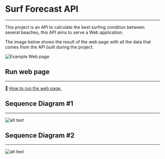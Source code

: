 # Surf Forecast API
----
This project is an API to calculate the best surfing condition between several beaches, this API aims to serve a Web application.

The image below shows the result of the web page with all the data that comes from the API built during the project.

![Example Web page](https://i.ibb.co/qp2jtLk/)

## Run web page
----
🔗 [How to run the web page.](https://github.com/)

## Sequence Diagram #1
----
![alt text](https://www.websequencediagrams.com/cgi-bin/cdraw?lz=dGl0bGUgVXNlciByZWdpc3RyYXRpb24gYW5kIGF1dGhlbnRpYwANBmZsb3cKCmFjdG9yACwFClVzZXItPldlYjogRmlsbCBvdXQgdGhlADsOZm9ybQpXZWItPkFQSTogQ3JlYXRlcyBhIHVzZXIADgtHZW5lcgAUB3Rva2UANQUASgUAJAVBUEkAZAdSZXR1cm5zIGEgSldUCm5vdGUgcmlnaHQgb2YgAIEHBVRoZSBXZWIgc3RvcmVzAIENBQBLBmxvY2FsbHkgXACBWQZyZWRpcmVjdAAdBnVzZXJzIHRvAIE9BWZvcmVjYXN0IHBhZ2UAgTMLUmVxdWVzACsHbG9nZ2VkAIFDBSBpbmZvcm0AgjYFcyBmcm9tAIIEBS8AUAUvbWUgZW5kcG9pbnQAgTUTdGhlADMMAIFpDgCBTBMAgUwPAG8QAIFeCAo&s=default)

## Sequence Diagram #2
----
![alt text](https://www.websequencediagrams.com/cgi-bin/cdraw?lz=dGl0bGUgRm9yZWNhc3QgcmVxdWVzdCBmbG93CgpXZWJBcHAtPgAWCUNvbnRyb2xsZXI6IEdFVCB0byAvZgA1BwoAExMtPkJlYWNoIE1vZGVsOiBHZXQgYWxsIGJlYWNoZXMgY3JlYXRlZCBieSB0aGUgdXNlcgAwFgCBFwlTZXJ2aWNlAEUGAHIIIGZvcgBTBQA9CCdzAFsIAIELCgAzBy0-U3Rvcm1HbGFzcyBDbGllbnQ6IEZldGNoIHBvaW50cwBIBWxhdCBhbmQgbG5nCgAfEQA2DUFQSQAWKkFQSQCBOBROb3JtYWxpemVkAHwIAIEkE1JhdGluZwCBdwpDYWxjdWxhdGUgABQGAIFXFACDIxUAg2MJZm9yAIIVEgCDMAwAg3kGABsXCg&s=default)
